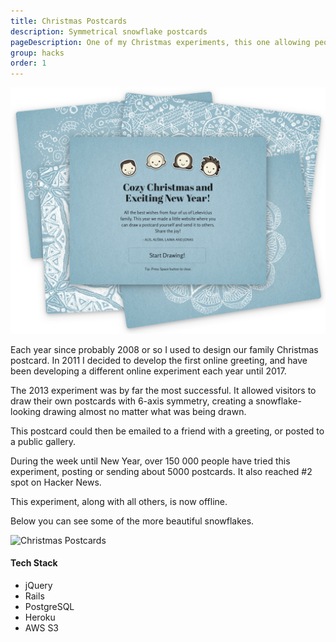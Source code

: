 ```yaml
---
title: Christmas Postcards
description: Symmetrical snowflake postcards
pageDescription: One of my Christmas experiments, this one allowing people to draw a symmetric snowflake and send it to their friends.
group: hacks
order: 1
---
```


![Christmas Postcards](./postcards/graphic.png)

Each year since probably 2008 or so I used to design our family Christmas postcard. In 2011 I decided to develop the first online greeting, and have been developing a different online experiment each year until 2017.

The 2013 experiment was by far the most successful. It allowed visitors to draw their own postcards with 6-axis symmetry, creating a snowflake-looking drawing almost no matter what was being drawn.

This postcard could then be emailed to a friend with a greeting, or posted to a public gallery.

During the week until New Year, over 150 000 people have tried this experiment, posting or sending about 5000 postcards. It also reached #2 spot on Hacker News.

This experiment, along with all others, is now offline. 

Below you can see some of the more beautiful snowflakes.

![Christmas Postcards](./postcards/postcards.png)

#### Tech Stack

<ul class="tag-list">
<li>jQuery</li> <li>Rails</li> <li>PostgreSQL</li> <li>Heroku</li> <li>AWS S3</li>
</ul>
